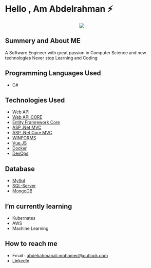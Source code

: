 # Hello , Am Abdelrahman ⚡️ 

<p align="center">
  <kbd>
<img src="https://res.cloudinary.com/practicaldev/image/fetch/s--xG1gcsyJ--/c_imagga_scale,f_auto,fl_progressive,h_420,q_auto,w_1000/https://thepracticaldev.s3.amazonaws.com/i/h68x0up43hmknl5tjcww.jpg"></img>
  </kbd>
</p>



## Summery and About ME 
A Software Engineer with great passion in Computer Science and new technologies
Never stop Learning and Coding 

## Programming Languages Used 
- C# 


## Technologies Used 


- [Web API](https://dotnet.microsoft.com/apps/aspnet/apis)
- [Web API CORE](https://docs.microsoft.com/en-us/aspnet/core/web-api/?view=aspnetcore-5.0)
- [Entity Framrework Core](https://docs.microsoft.com/en-us/ef/core/)
- [ASP .Net MVC](https://dotnet.microsoft.com/apps/aspnet/mvc)
- [ASP .Net Core MVC](https://docs.microsoft.com/en-us/aspnet/core/mvc/overview?view=aspnetcore-5.0)
- [WINFORMS](https://docs.microsoft.com/en-us/dotnet/desktop/winforms/overview/?view=netdesktop-5.0)
- [Vue.JS](https://vuejs.org/)
- [Docker](https://docs.docker.com/get-started/)
- [DevOps](https://www.atlassian.com/devops)

## Database
- [MySql](https://dev.mysql.com/doc/refman/8.0/en/)
- [SQL-Server](https://en.wikipedia.org/wiki/Microsoft_SQL_Server)
- [MongoDB](https://www.mongodb.com/)


## I’m currently learning 

- Kubernates
- AWS
- Machine Learning

## How to reach me
- Email : abdelrahmanali.mohamed@outlook.com
- [LinkedIn](https://www.linkedin.com/in/abdelrahman-ali-b24568140/)



